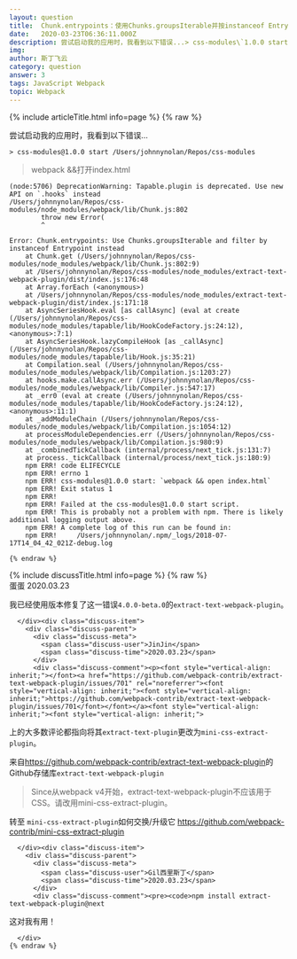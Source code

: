 ```yaml
---
layout: question
title:  Chunk.entrypoints：使用Chunks.groupsIterable并按instanceof Entrypoint进行过滤
date:   2020-03-23T06:36:11.000Z
description: 尝试启动我的应用时，我看到以下错误...> css-modules\`1.0.0 start /Users/johnnynolan/Repos/css-...
img: 
author: 斯丁飞云
category: question
answer: 3
tags: JavaScript Webpack
topic: Webpack
---
```

<div class="article-root">
  <div class="article">
    {% include articleTitle.html info=page %}
    {% raw %}
    <div class="article-content"><p><font style="vertical-align: inherit;"><font style="vertical-align: inherit;">尝试启动我的应用时，我看到以下错误...</font></font></p>

<pre><code>&gt; css-modules@1.0.0 start /Users/johnnynolan/Repos/css-modules
</code></pre>

<blockquote>
  <p><font style="vertical-align: inherit;"><font style="vertical-align: inherit;">webpack &amp;&amp;打开index.html</font></font></p>
</blockquote>

<pre><code>(node:5706) DeprecationWarning: Tapable.plugin is deprecated. Use new API on `.hooks` instead<font></font>
/Users/johnnynolan/Repos/css-modules/node_modules/webpack/lib/Chunk.js:802<font></font>
        throw new Error(<font></font>
        ^<font></font>
<font></font>
Error: Chunk.entrypoints: Use Chunks.groupsIterable and filter by instanceof Entrypoint instead<font></font>
    at Chunk.get (/Users/johnnynolan/Repos/css-modules/node_modules/webpack/lib/Chunk.js:802:9)<font></font>
    at /Users/johnnynolan/Repos/css-modules/node_modules/extract-text-webpack-plugin/dist/index.js:176:48<font></font>
    at Array.forEach (&lt;anonymous&gt;)<font></font>
    at /Users/johnnynolan/Repos/css-modules/node_modules/extract-text-webpack-plugin/dist/index.js:171:18<font></font>
    at AsyncSeriesHook.eval [as callAsync] (eval at create (/Users/johnnynolan/Repos/css-modules/node_modules/tapable/lib/HookCodeFactory.js:24:12), &lt;anonymous&gt;:7:1)<font></font>
    at AsyncSeriesHook.lazyCompileHook [as _callAsync] (/Users/johnnynolan/Repos/css-modules/node_modules/tapable/lib/Hook.js:35:21)<font></font>
    at Compilation.seal (/Users/johnnynolan/Repos/css-modules/node_modules/webpack/lib/Compilation.js:1203:27)<font></font>
    at hooks.make.callAsync.err (/Users/johnnynolan/Repos/css-modules/node_modules/webpack/lib/Compiler.js:547:17)<font></font>
    at _err0 (eval at create (/Users/johnnynolan/Repos/css-modules/node_modules/tapable/lib/HookCodeFactory.js:24:12), &lt;anonymous&gt;:11:1)<font></font>
    at _addModuleChain (/Users/johnnynolan/Repos/css-modules/node_modules/webpack/lib/Compilation.js:1054:12)<font></font>
    at processModuleDependencies.err (/Users/johnnynolan/Repos/css-modules/node_modules/webpack/lib/Compilation.js:980:9)<font></font>
    at _combinedTickCallback (internal/process/next_tick.js:131:7)<font></font>
    at process._tickCallback (internal/process/next_tick.js:180:9)<font></font>
    npm ERR! code ELIFECYCLE<font></font>
    npm ERR! errno 1<font></font>
    npm ERR! css-modules@1.0.0 start: `webpack &amp;&amp; open index.html`<font></font>
    npm ERR! Exit status 1<font></font>
    npm ERR! <font></font>
    npm ERR! Failed at the css-modules@1.0.0 start script.<font></font>
    npm ERR! This is probably not a problem with npm. There is likely additional logging output above.<font></font>
    npm ERR! A complete log of this run can be found in:<font></font>
    npm ERR!     /Users/johnnynolan/.npm/_logs/2018-07-17T14_04_42_021Z-debug.log<font></font>
</code></pre></div>
    {% endraw %}
  </div>

  <div class="discuss-wrapper">
    {% include discussTitle.html info=page %}
    {% raw %}
    <div class="discuss-item">
        <div class="discuss-parent">
          <div class="discuss-meta">
            <span class="discuss-user">蛋蛋</span>
            <span class="discuss-time">2020.03.23</span>
          </div>
          <div class="discuss-comment"><p><font style="vertical-align: inherit;"><font style="vertical-align: inherit;">我已经使用版本修复了这一错误</font></font><code>4.0.0-beta.0</code><font style="vertical-align: inherit;"><font style="vertical-align: inherit;">的</font></font><code>extract-text-webpack-plugin</code><font style="vertical-align: inherit;"><font style="vertical-align: inherit;">。</font></font></p></div>
        </div>
        
      </div><div class="discuss-item">
        <div class="discuss-parent">
          <div class="discuss-meta">
            <span class="discuss-user">JinJin</span>
            <span class="discuss-time">2020.03.23</span>
          </div>
          <div class="discuss-comment"><p><font style="vertical-align: inherit;"></font><a href="https://github.com/webpack-contrib/extract-text-webpack-plugin/issues/701" rel="noreferrer"><font style="vertical-align: inherit;"><font style="vertical-align: inherit;">https://github.com/webpack-contrib/extract-text-webpack-plugin/issues/701</font></font></a><font style="vertical-align: inherit;"><font style="vertical-align: inherit;"> 
 上的</font><font style="vertical-align: inherit;">大多数评论都</font><font style="vertical-align: inherit;">指向将其</font></font><code>extract-text-plugin</code><font style="vertical-align: inherit;"><font style="vertical-align: inherit;">更改为</font></font><code>mini-css-extract-plugin</code><font style="vertical-align: inherit;"><font style="vertical-align: inherit;">。</font></font></p>

<p><font style="vertical-align: inherit;"><font style="vertical-align: inherit;">来自</font><a href="https://github.com/webpack-contrib/extract-text-webpack-plugin" rel="noreferrer"><font style="vertical-align: inherit;">https://github.com/webpack-contrib/extract-text-webpack-plugin</font></a><font style="vertical-align: inherit;">的Github存储库</font></font><code>extract-text-webpack-plugin</code>  <a href="https://github.com/webpack-contrib/extract-text-webpack-plugin" rel="noreferrer"><font style="vertical-align: inherit;"></font></a></p>

<blockquote>
  <p><font style="vertical-align: inherit;"><font style="vertical-align: inherit;">Since️从webpack v4开始，extract-text-webpack-plugin不应该用于CSS。</font><font style="vertical-align: inherit;">请改用mini-css-extract-plugin。</font></font></p>
</blockquote>

<p><font style="vertical-align: inherit;"><font style="vertical-align: inherit;">转至 
 </font></font><code>mini-css-extract-plugin</code><font style="vertical-align: inherit;"><font style="vertical-align: inherit;">如何交换/升级它
  </font></font><a href="https://github.com/webpack-contrib/mini-css-extract-plugin" rel="noreferrer"><font style="vertical-align: inherit;"><font style="vertical-align: inherit;">https://github.com/webpack-contrib/mini-css-extract-plugin</font></font></a></p></div>
        </div>
        
      </div><div class="discuss-item">
        <div class="discuss-parent">
          <div class="discuss-meta">
            <span class="discuss-user">Gil西里斯丁</span>
            <span class="discuss-time">2020.03.23</span>
          </div>
          <div class="discuss-comment"><pre><code>npm install extract-text-webpack-plugin@next
</code></pre>

<p><font style="vertical-align: inherit;"><font style="vertical-align: inherit;">这对我有用！</font></font></p></div>
        </div>
        
      </div>
    {% endraw %}
  </div>
<div>
